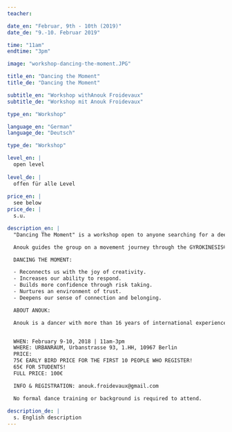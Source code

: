 ```yaml
---
teacher:

date_en: "Februar, 9th - 10th (2019)"
date_de: "9.-10. Februar 2019"

time: "11am"
endtime: "3pm"

image: "workshop-dancing-the-moment.JPG"

title_en: "Dancing the Moment"
title_de: "Dancing the Moment"

subtitle_en: "Workshop withAnouk Froidevaux"
subtitle_de: "Workshop mit Anouk Froidevaux"

type_en: "Workshop"

language_en: "German"
language_de: "Deutsch"

type_de: "Workshop"

level_en: |
  open level  
  
level_de: |
  offen für alle Level  
  
price_en: |
  see below
price_de: |
  s.u.

description_en: |
  "Dancing The Moment" is a workshop open to anyone searching for a deeper connection with themselves and the present moment through movement.  

  Anouk guides the group on a movement journey through the GYROKINESIS® method, expressive dance, and composition. She offers a safe and open environment to explore and challenge your boundaries, learn to connect with the space around you, and relate to others.

  DANCING THE MOMENT:  

  - Reconnects us with the joy of creativity.  
  - Increases our ability to respond.  
  - Builds more confidence through risk taking.  
  - Nurtures an environment of trust.  
  - Deepens our sense of connection and belonging.  

  ABOUT ANOUK:  

  Anouk is a dancer with more than 16 years of international experience. In 2009, she joined Constanza Macras/Dorkypark and still performs in some major productions. Her work is dedicated to helping inspire and facilitate people’s personal growth through dance and bodywork. A certified GYROTONIC® and GYROKINESIS® instructor, Anouk gives private and collective classes in such cities as Lisbon, Brussels and Berlin. She is currently learning the Life/Art Process® with founders Anna Halprin and Daria Halprin, at Tamalpa Institute in California.  


  WHEN: February 9-10, 2018 | 11am-3pm  
  WHERE: URBANRAUM, Urbanstrasse 93, 1.HH, 10967 Berlin  
  PRICE:  
  75€ EARLY BIRD PRICE FOR THE FIRST 10 PEOPLE WHO REGISTER!  
  65€ FOR STUDENTS!  
  FULL PRICE: 100€  

  INFO & REGISTRATION: anouk.froidevaux@gmail.com  

  No formal dance training or background is required to attend.
  
description_de: |
  s. English description
---
```





